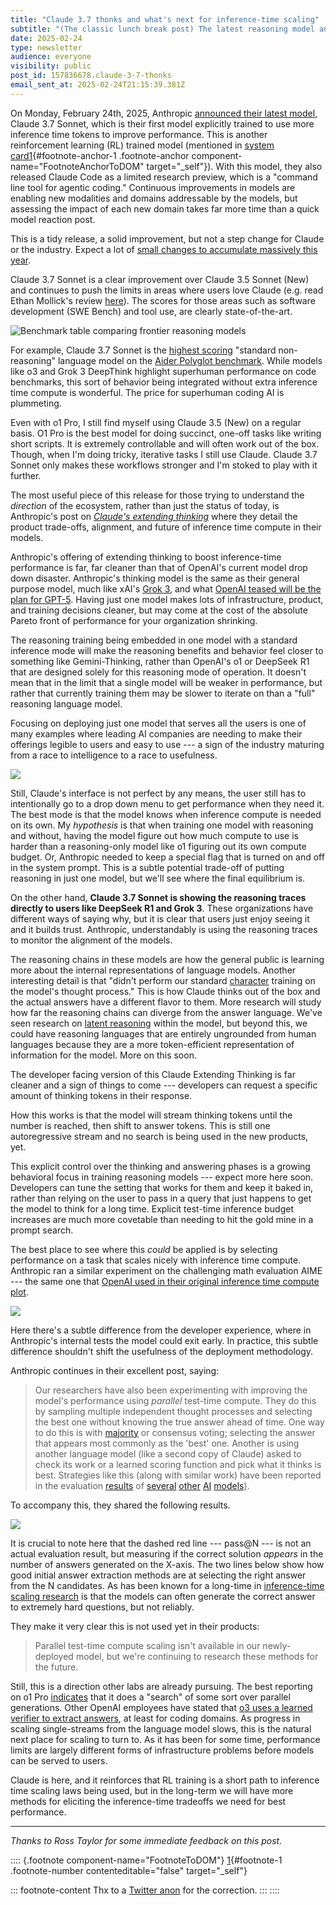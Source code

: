 ```yaml
---
title: "Claude 3.7 thonks and what's next for inference-time scaling"
subtitle: "(The classic lunch break post) The latest reasoning model and what it says about the direction of inference time compute and RL training."
date: 2025-02-24
type: newsletter
audience: everyone
visibility: public
post_id: 157836678.claude-3-7-thonks
email_sent_at: 2025-02-24T21:15:39.381Z
---
```

On Monday, February 24th, 2025, Anthropic [announced their latest model](https://www.anthropic.com/news/claude-3-7-sonnet), Claude 3.7 Sonnet, which is their first model explicitly trained to use more inference time tokens to improve performance. This is another reinforcement learning (RL) trained model (mentioned in [system card](https://assets.anthropic.com/m/785e231869ea8b3b/original/claude-3-7-sonnet-system-card.pdf)[1](#footnote-1){#footnote-anchor-1 .footnote-anchor component-name="FootnoteAnchorToDOM" target="_self"}). With this model, they also released Claude Code as a limited research preview, which is a "command line tool for agentic coding." Continuous improvements in models are enabling new modalities and domains addressable by the models, but assessing the impact of each new domain takes far more time than a quick model reaction post.

This is a tidy release, a solid improvement, but not a step change for Claude or the industry. Expect a lot of [small changes to accumulate massively this year](https://www.interconnects.ai/p/grok-3-and-an-accelerating-ai-roadmap).

Claude 3.7 Sonnet is a clear improvement over Claude 3.5 Sonnet (New) and continues to push the limits in areas where users love Claude (e.g. read Ethan Mollick's review [here](https://www.oneusefulthing.org/p/a-new-generation-of-ais-claude-37)). The scores for those areas such as software development (SWE Bench) and tool use, are clearly state-of-the-art.

![Benchmark table comparing frontier reasoning models](images/157836678.claude-3-7-thonks_6c89a4ba-21f8-4920-9956-5c9a8695da0c.png)

For example, Claude 3.7 Sonnet is the [highest scoring](https://x.com/paulgauthier/status/1894123992505880688) "standard non-reasoning" language model on the [Aider Polyglot benchmark](https://aider.chat/docs/leaderboards/). While models like o3 and Grok 3 DeepThink highlight superhuman performance on code benchmarks, this sort of behavior being integrated without extra inference time compute is wonderful. The price for superhuman coding AI is plummeting.

Even with o1 Pro, I still find myself using Claude 3.5 (New) on a regular basis. O1 Pro is the best model for doing succinct, one-off tasks like writing short scripts. It is extremely controllable and will often work out of the box. Though, when I'm doing tricky, iterative tasks I still use Claude. Claude 3.7 Sonnet only makes these workflows stronger and I'm stoked to play with it further.

The most useful piece of this release for those trying to understand the *direction* of the ecosystem, rather than just the status of today, is Anthropic's post on *[Claude's extending thinking](https://www.anthropic.com/news/visible-extended-thinking)* where they detail the product trade-offs, alignment, and future of inference time compute in their models.

Anthropic's offering of extending thinking to boost inference-time performance is far, far cleaner than that of OpenAI's current model drop down disaster. Anthropic's thinking model is the same as their general purpose model, much like xAI's [Grok 3](https://www.interconnects.ai/p/grok-3-and-an-accelerating-ai-roadmap), and what [OpenAI teased will be the plan for GPT-5](https://x.com/sama/status/1889755723078443244'). Having just one model makes lots of infrastructure, product, and training decisions cleaner, but may come at the cost of the absolute Pareto front of performance for your organization shrinking.

The reasoning training being embedded in one model with a standard inference mode will make the reasoning benefits and behavior feel closer to something like Gemini-Thinking, rather than OpenAI's o1 or DeepSeek R1 that are designed solely for this reasoning mode of operation. It doesn't mean that in the limit that a single model will be weaker in performance, but rather that currently training them may be slower to iterate on than a "full" reasoning language model.

Focusing on deploying just one model that serves all the users is one of many examples where leading AI companies are needing to make their offerings legible to users and easy to use --- a sign of the industry maturing from a race to intelligence to a race to usefulness.

![](images/157836678.claude-3-7-thonks_73aaf23e-901b-4edf-b4c6-2e3245ec8632.png)

Still, Claude's interface is not perfect by any means, the user still has to intentionally go to a drop down menu to get performance when they need it. The best mode is that the model knows when inference compute is needed on its own. My *hypothesis* is that when training one model with reasoning and without, having the model figure out how much compute to use is harder than a reasoning-only model like o1 figuring out its own compute budget. Or, Anthropic needed to keep a special flag that is turned on and off in the system prompt. This is a subtle potential trade-off of putting reasoning in just one model, but we'll see where the final equilibrium is.

On the other hand, **Claude 3.7 Sonnet is showing the reasoning traces directly to users like DeepSeek R1 and Grok 3**. These organizations have different ways of saying why, but it is clear that users just enjoy seeing it and it builds trust. Anthropic, understandably is using the reasoning traces to monitor the alignment of the models.

The reasoning chains in these models are how the general public is learning more about the internal representations of language models. Another interesting detail is that "didn't perform our standard [character](https://www.anthropic.com/research/claude-character) training on the model's thought process." This is how Claude thinks out of the box and the actual answers have a different flavor to them. More research will study how far the reasoning chains can diverge from the answer language. We've seen research on [latent reasoning](https://arxiv.org/abs/2502.05171) within the model, but beyond this, we could have reasoning languages that are entirely ungrounded from human languages because they are a more token-efficient representation of information for the model. More on this soon.

The developer facing version of this Claude Extending Thinking is far cleaner and a sign of things to come --- developers can request a specific amount of thinking tokens in their response.

How this works is that the model will stream thinking tokens until the number is reached, then shift to answer tokens. This is still one autoregressive stream and no search is being used in the new products, yet.

This explicit control over the thinking and answering phases is a growing behavioral focus in training reasoning models --- expect more here soon. Developers can tune the setting that works for them and keep it baked in, rather than relying on the user to pass in a query that just happens to get the model to think for a long time. Explicit test-time inference budget increases are much more covetable than needing to hit the gold mine in a prompt search.

The best place to see where this *could* be applied is by selecting performance on a task that scales nicely with inference time compute. Anthropic ran a similar experiment on the challenging math evaluation AIME --- the same one that [OpenAI used in their original inference time compute plot](https://www.interconnects.ai/p/reverse-engineering-openai-o1).

![](images/157836678.claude-3-7-thonks_ac2731f3-ced9-4186-9d3f-5b6915984323.png)

Here there's a subtle difference from the developer experience, where in Anthropic's internal tests the model could exit early. In practice, this subtle difference shouldn't shift the usefulness of the deployment methodology.

Anthropic continues in their excellent post, saying:

> Our researchers have also been experimenting with improving the model's performance using *parallel* test-time compute. They do this by sampling multiple independent thought processes and selecting the best one without knowing the true answer ahead of time. One way to do this is with [majority](https://arxiv.org/abs/2206.14858) or consensus voting; selecting the answer that appears most commonly as the \'best\' one. Another is using another language model (like a second copy of Claude) asked to check its work or a learned scoring function and pick what it thinks is best. Strategies like this (along with similar work) have been reported in the evaluation [results](https://developers.googleblog.com/en/the-next-chapter-of-the-gemini-era-for-developers/) of [several](https://arxiv.org/abs/2502.06807) [other](https://arxiv.org/abs/2403.05530) [AI](https://x.ai/blog/grok-3) [models](https://openai.com/index/openai-o3-mini/)).

To accompany this, they shared the following results.

![](images/157836678.claude-3-7-thonks_bffb624f-9e2c-45fb-97cc-95dd12009173.png)

It is crucial to note here that the dashed red line --- pass@N --- is not an actual evaluation result, but measuring if the correct solution *appears* in the number of answers generated on the X-axis. The two lines below show how good initial answer extraction methods are at selecting the right answer from the N candidates. As has been known for a long-time in [inference-time scaling research](https://www.interconnects.ai/t/reasoning) is that the models can often generate the correct answer to extremely hard questions, but not reliably.

They make it very clear this is not used yet in their products:

> Parallel test-time compute scaling isn't available in our newly-deployed model, but we\'re continuing to research these methods for the future.

Still, this is a direction other labs are already pursuing. The best reporting on o1 Pro [indicates](https://semianalysis.com/2024/12/11/scaling-laws-o1-pro-architecture-reasoning-training-infrastructure-orion-and-claude-3-5-opus-failures/) that it does a "search" of some sort over parallel generations. Other OpenAI employees have stated that [o3 uses a learned verifier to extract answers](https://x.com/__nmca__/status/1889741584922751092), at least for coding domains. As progress in scaling single-streams from the language model slows, this is the natural next place for scaling to turn to. As it has been for some time, performance limits are largely different forms of infrastructure problems before models can be served to users.

Claude is here, and it reinforces that RL training is a short path to inference time scaling laws being used, but in the long-term we will have more methods for eliciting the inference-time tradeoffs we need for best performance.

<div>

------------------------------------------------------------------------

</div>

*Thanks to Ross Taylor for some immediate feedback on this post.*

:::: {.footnote component-name="FootnoteToDOM"}
[1](#footnote-anchor-1){#footnote-1 .footnote-number contenteditable="false" target="_self"}

::: footnote-content
Thx to a [Twitter anon](https://x.com/scaling01) for the correction.
:::
::::
